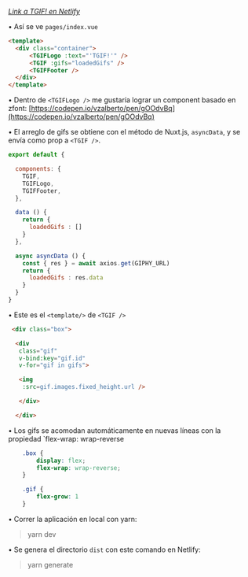 
<i>[Link a TGIF! en Netlify](https://loving-beaver-048871.netlify.com/)</i>

• Así se ve `pages/index.vue`

```html
<template>
  <div class="container">
      <TGIFLogo :text="'TGIF!'" />
      <TGIF :gifs="loadedGifs" />
      <TGIFFooter />
  </div>
</template>
```

• Dentro de `<TGIFLogo />` me gustaría lograr un component basado en zfont: [https://codepen.io/vzalberto/pen/gOOdvBq](https://codepen.io/vzalberto/pen/gOOdvBq)


• El arreglo de gifs se obtiene con el método de Nuxt.js, `asyncData`, y se envía como prop a `<TGIF />`.

```javascript
export default {

  components: {
    TGIF,
    TGIFLogo,
    TGIFFooter,
  },

  data () {
    return {
      loadedGifs : []
    }
  },

  async asyncData () {
    const { res } = await axios.get(GIPHY_URL)
    return {
      loadedGifs : res.data
    }
  }
}
```
• Este es el `<template/>` de `<TGIF />` 

```html
 <div class="box">

  <div 
   class="gif"
   v-bind:key="gif.id"
   v-for="gif in gifs">

   <img 
    :src=gif.images.fixed_height.url />

   </div>	

  </div>
```
• Los gifs se acomodan automáticamente en nuevas líneas con la propiedad `flex-wrap: wrap-reverse

```css
	.box {
		display: flex;
  		flex-wrap: wrap-reverse;
	}

	.gif {
		flex-grow: 1
	}
```

• Correr la aplicación en local con yarn:

> yarn dev


• Se genera el directorio `dist` con este comando en Netlify:

> yarn generate